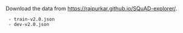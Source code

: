 

Download the data from https://rajpurkar.github.io/SQuAD-explorer/.
```
 - train-v2.0.json
 - dev-v2.0.json
```
